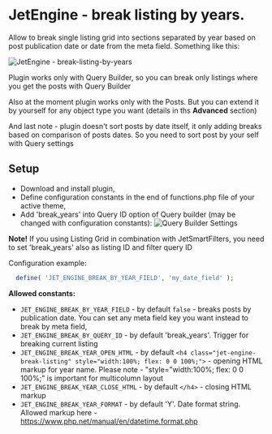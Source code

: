# JetEngine - break listing by years.

Allow to break single listing grid into sections separated by year based on post publication date or date from the meta field. Something like this:

![JetEngine - break-listing-by-years](https://github.com/MJNinja/jet-engine-break-listing-by-years/assets/35722976/27b83ac1-04d2-4ad1-8a9d-e017b72beb95)

Plugin works only with Query Builder, so you can break only listings where you get the posts with Query Builder

Also at the moment plugin works only with the Posts. But you can extend it by yourself for any object type you want (details in ths **Advanced** section)

And last note - plugin doesn't sort posts by date itself, it only adding breaks based on comparison of posts dates. So you need to sort post by your self with Query settings

## Setup
- Download and install plugin,
- Define configuration constants in the end of functions.php file of your active theme,
- Add 'break_years' into Query ID option of Query builder (may be changed with configuration constants):
![Query Builder Settings](https://github.com/MJNinja/jet-engine-break-listing-by-years/assets/35722976/0e0c29ff-9644-44f8-b809-e7ddb74547cf)


**Note!** If you using Listing Grid in combination with JetSmartFilters, you need to set 'break_years' also as listing ID and filter query ID

Configuration example:

``` php
  define( 'JET_ENGINE_BREAK_BY_YEAR_FIELD', 'my_date_field' );
```

**Allowed constants:**

- `JET_ENGINE_BREAK_BY_YEAR_FIELD` - by default `false` - breaks posts by publication date. You can set any meta field key you want instead to break by meta field,
- `JET_ENGINE_BREAK_BY_QUERY_ID` - by default 'break_years'. Trigger for breaking current listing
- `JET_ENGINE_BREAK_YEAR_OPEN_HTML` - by default `<h4 class="jet-engine-break-listing" style="width:100%; flex: 0 0 100%;">` - opening HTML markup for year name. Please note - "style="width:100%; flex: 0 0 100%;" is important for multicolumn layout
- `JET_ENGINE_BREAK_YEAR_CLOSE_HTML` - by default `</h4>` - closing HTML markup
- `JET_ENGINE_BREAK_YEAR_FORMAT` - by default 'Y'. Date format string. Allowed markup here - https://www.php.net/manual/en/datetime.format.php
